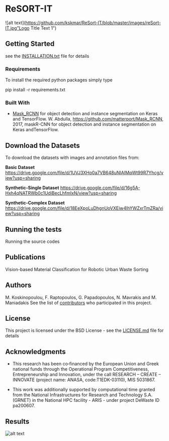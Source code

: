 # ReSORT-IT 

![alt text](https://github.com/kskmar/ReSort-IT/blob/master/images/reSort-IT.jpg"Logo Title Text 1")

## Getting Started

see the [INSTALLATION.txt](https://github.com/kskmar/ReSort-IT/blob/master/installation.txt) file for details

### Requirements
To install the required python packages simply type

pip install -r requirements.txt

### Built With

* [Mask_RCNN](https://github.com/matterport/Mask_RCNN) for object detection and instance segmentation on Keras and TensorFlow.
W.  Abdulla,  https://github.com/matterport/Mask_RCNN,  2017,  maskR-CNN for object detection and instance segmentation on Keras andTensorFlow.

## Download the Datasets 

To download the datasets with images and annotation files from:

**Basic Dataset** <https://drive.google.com/file/d/1UVJ3XHo0a7VB648uNIAIMqWt99R7Yhcg/view?usp=sharing>

**Synthetic-Single Dataset** <https://drive.google.com/file/d/16g5A-Hxh4qNATRWb0c1UdiBecLhfmIxN/view?usp=sharing>

**Synthetic-Complex Dataset** <https://drive.google.com/file/d/18EeXpoLuDhgnUoVXEiw4lhYWZxrTmZRa/view?usp=sharing>


## Running the tests

Running the source codes

## Publications
Vision-based  Material  Classification  for  Robotic  Urban  Waste  Sorting

## Authors

M. Koskinopoulou, F. Raptopoulos, G. Papadopoulos, N. Mavrakis and M. Maniadakis
See the list of [contributors](https://github.com/your/project/contributors) who participated in this project.

## License

This project is licensed under the BSD License - see the [LICENSE.md](https://github.com/kskmar/ReSort-IT/blob/master/LICENSE.txt) file for details

## Acknowledgments

* This research has been co‐financed by the European Union and Greek national funds through the Operational Program Competitiveness, Entrepreneurship and Innovation, under the call RESEARCH – CREATE – INNOVATE (project name: ANASA, code:T1EDK-03110), MIS 5031867.

* This work was  additionally supported by computational time granted from the National Infrastructures for Research and Technology S.A. (GRNET) in the National HPC facility - ARIS - under project DeWaste ID pa200607.

## Results

![alt text](https://github.com/kskmar/ReSort-IT/blob/master/images/results.png)

